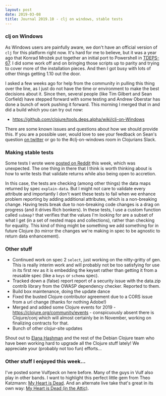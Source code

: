 ```yaml
---
layout: post
date: 2019-03-08
title: Journal 2019.10 - clj on windows, stable tests
---
```


### clj on Windows

As Windows users are painfully aware, we don't have an official version of `clj` for this platform right now. It's hard for me to believe, but it was a year ago that Konrad Mrożek put together an initial port to Powershell in [TDEPS-67](https://dev.clojure.org/jira/browse/TDEPS-67). I did some work off and on bringing those scripts up to parity and trying to cover more of the installation pieces. And then I got busy with lots of other things getting 1.10 out the door.

I asked a few weeks ago for help from the community in pulling this thing over the line, as I just do not have the time or environment to make the best decisions about it. Since then, several people (like Tim Gilbert and Sean Corfield) have stepped forward with some testing and Andrew Oberstar has done a bunch of work pushing it forward. This morning I merged that in and did a build which you can try out now:

* https://github.com/clojure/tools.deps.alpha/wiki/clj-on-Windows

There are some known issues and questions about how we should provide this. If you are a possible user, would love to see your feedback on Sean's question [on twitter](https://twitter.com/seancorfield/status/1103837703194337280) or go to the #clj-on-windows room in Clojurians Slack.

### Making stable tests

Some tests I wrote were [posted on Reddit](https://www.reddit.com/r/Clojure/comments/ayjqoe/how_alex_miller_writes_tests/) this week, which was unexpected. The one thing in there that I think is worth thinking about is how to write tests that validate returns while also being open to accretion. 

In this case, the tests are checking (among other things) the data maps returned by spec `explain-data`. But I might not care to validate every attribute and importantly I don't want these tests to fail when we enhance problem reporting by adding additional attributes, which is a non-breaking change. Having tests break due to non-breaking code changes is a drag on progress (and it drives Rich bonkers). In these tests, I use a custom function called `submap?` that verifies that the values I'm looking for are a subset of what I get (in a set of nested maps and collections), rather than checking for equality. This kind of thing might be something we add something for in future Clojure (to mirror the changes we're making in spec to be agnostic to return data enhancement).

### Other stuff

* Continued work on spec 2 `select`, just working on the nitty-gritty of gen. This is really interim work and will probably not be too satisfying for use in its first rev as it is embedding the keyset rather than getting it from a reusable spec (like a `keys` or `schema` spec).
* Tracked down a (false) report report of a security issue with the data.zip contrib library from the OWASP dependency checker. Reported to them.
* Build box maintenance, doing the update dance
* Fixed the busted Clojure contributor agreement due to a CORS issue from a url change (thanks for nothing Adobe!)
* Merged and added some Clojure events for 2019 - https://clojure.org/community/events - conspicuously absent there is Clojure/conj which will almost certainly be in November, working on finalizing contracts for that.
* Bunch of other clojur-site updates

Shout out to [Elana Hashman](https://twitter.com/ehashdn) and the rest of the Debian Clojure team who have been working hard to upgrade all the Clojure stuff lately! We appreciate your (probably not too fun) efforts...

### Other stuff I enjoyed this week...

I've posted some Vulfpeck on here before. Many of the guys in Vulf also play in other bands. I want to highlight this perfect little gem from Theo Katzmann: [My Heart is Dead](https://www.youtube.com/watch?v=Kkalja2C7Fk). And an alternate live take that's great in its own way: [My Heart is Dead (in the Attic)](https://www.youtube.com/watch?v=rmtxTgZZuBg).

